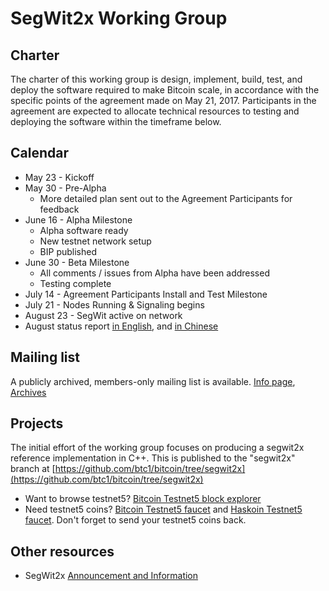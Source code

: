 # SegWit2x Working Group

## Charter

The charter of this working group is design, implement, build, test, and deploy the software required to make Bitcoin scale, in accordance with the specific points of the agreement made on May 21, 2017.  Participants in the agreement are expected to allocate technical resources to testing and deploying the software within the timeframe below.

## Calendar

* May 23 - Kickoff
* May 30 - Pre-Alpha
    * More detailed plan sent out to the Agreement Participants for feedback
* June 16 - Alpha Milestone
    * Alpha software ready
    * New testnet network setup
    * BIP published
* June  30 - Beta Milestone
    * All comments / issues from Alpha have been addressed
    * Testing complete
* July 14 - Agreement Participants Install and Test Milestone
* July 21 - Nodes Running & Signaling begins
* August 23 - SegWit active on network
* August status report [in English](August-Status-Report-for-Segwit2x-en.pdf), and [in Chinese](August-Status-Report-for-Segwit2x-zh.pdf)

## Mailing list

A publicly archived, members-only mailing list is available.  [Info page](https://lists.linuxfoundation.org/mailman/listinfo/bitcoin-segwit2x), [Archives](https://lists.linuxfoundation.org/pipermail/bitcoin-segwit2x/)

## Projects

The initial effort of the working group focuses on producing a segwit2x reference implementation in C++.   This is published to the "segwit2x" branch at [https://github.com/btc1/bitcoin/tree/segwit2x](https://github.com/btc1/bitcoin/tree/segwit2x)

* Want to browse testnet5? [Bitcoin Testnet5 block explorer](https://testnet5.blockchain.info/)
* Need testnet5 coins? [Bitcoin Testnet5 faucet](http://li1164-223.members.linode.com/) and [Haskoin Testnet5 faucet](https://faucet.haskoin.com/). Don't forget to send your testnet5 coins back.

## Other resources

* SegWit2x [Announcement and Information](segwit2x-announce.md)

